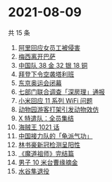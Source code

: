 # 2021-08-09

共 15 条

<!-- BEGIN ZHIHUSEARCH -->
<!-- 最后更新时间 Mon Aug 09 2021 08:37:28 GMT+0800 (China Standard Time) -->
1. [阿里回应女员工被侵害](https://www.zhihu.com/search?q=阿里)
1. [梅西离开巴萨](https://www.zhihu.com/search?q=梅西离开巴萨)
1. [中国队 38 金 32 银 18 铜](https://www.zhihu.com/search?q=中国队金牌)
1. [拜登下令空袭塔利班](https://www.zhihu.com/search?q=塔利班)
1. [东京奥运会闭幕](https://www.zhihu.com/search?q=东京奥运会闭幕)
1. [七部门联合调查「深房理」通报](https://www.zhihu.com/search?q=深房理)
1. [小米回应 11 系列 WiFi 问题](https://www.zhihu.com/search?q=小米11)
1. [动物园游客打架引发动物效仿](https://www.zhihu.com/search?q=北京动物园)
1. [X 特遣队：全员集结](https://www.zhihu.com/search?q=x特遣队)
1. [海贼王 1021 话](https://www.zhihu.com/search?q=海贼王)
1. [中国接力队的「龟派气功」](https://www.zhihu.com/search?q=龙珠)
1. [林书豪新冠检测呈阳性](https://www.zhihu.com/search?q=林书豪)
1. [《魔道祖师》完结篇](https://www.zhihu.com/search?q=魔道祖师)
1. [男子 10 米台曹缘摘金](https://www.zhihu.com/search?q=10米跳台)
1. [水谷隼退役](https://www.zhihu.com/search?q=水谷隼)
<!-- END ZHIHUSEARCH -->
